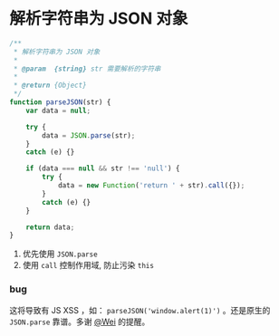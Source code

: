 # 解析字符串为 JSON 对象

```js
/**
 * 解析字符串为 JSON 对象
 *
 * @param  {string} str 需要解析的字符串
 *
 * @return {Object}
 */
function parseJSON(str) {
    var data = null;

    try {
        data = JSON.parse(str);
    }
    catch (e) {}

    if (data === null && str !== 'null') {
        try {
            data = new Function('return ' + str).call({});
        }
        catch (e) {}
    }

    return data;
}
```

1. 优先使用 `JSON.parse`
1. 使用 `call` 控制作用域, 防止污染 `this`

### bug

这将导致有 JS XSS ，如： `parseJSON('window.alert(1)')` 。还是原生的 `JSON.parse` 靠谱。多谢 [@Wei](https://whe.me/) 的提醒。